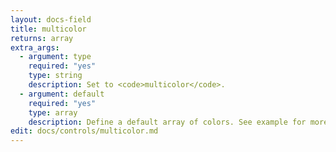 ```yaml
---
layout: docs-field
title: multicolor
returns: array
extra_args:
  - argument: type
    required: "yes"
    type: string
    description: Set to <code>multicolor</code>.
  - argument: default
    required: "yes"
    type: array
    description: Define a default array of colors. See example for more details.
edit: docs/controls/multicolor.md
---
```

